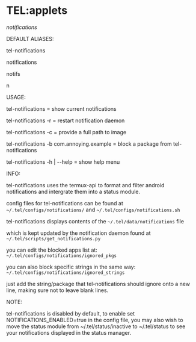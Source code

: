 # TEL:applets

_notifications_

DEFAULT ALIASES:

tel-notifications

notifications

notifs

n

USAGE:

tel-notifications				= show current notifications

tel-notifications -r				= restart notification daemon

tel-notifications -c		 		= provide a full path to image

tel-notifications -b com.annoying.example	= block a package from tel-notifications

tel-notifications -h | --help 			= show help menu


INFO:

tel-notifications uses the termux-api to format and filter android notifications and intergrate them into a status module.

config files for tel-notifications can be found at `~/.tel/configs/notifications/` and `~/.tel/configs/notifications.sh` 

tel-notifications displays contents of the `~/.tel/data/notifications` file

which is kept updated by the notification daemon found at `~/.tel/scripts/get_notifications.py`

you can edit the blocked apps list at: `~/.tel/configs/notifications/ignored_pkgs`

you can also block specific strings in the same way: `~/.tel/configs/notifications/ignored_strings`

just add the string/package that tel-notifications should ignore onto a new line, making sure not to leave blank lines.

NOTE:

tel-notifications is disabled by default, to enable set NOTIFICATIONS_ENABLED=true in the config file, you may also wish to move the status module from ~/.tel/status/inactive to ~/.tel/status to see your notifications displayed in the status manager.

